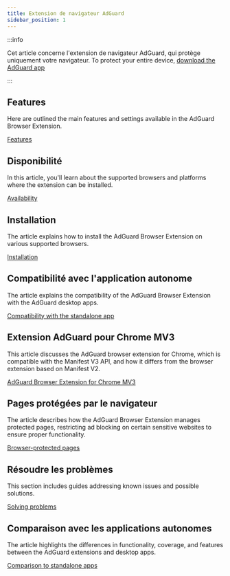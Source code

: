 ```yaml
---
title: Extension de navigateur AdGuard
sidebar_position: 1
---
```


:::info

Cet article concerne l'extension de navigateur AdGuard, qui protège uniquement votre navigateur. To protect your entire device, [download the AdGuard app](https://adguard.com/download.html?auto=true)

:::

## Features

Here are outlined the main features and settings available in the AdGuard Browser Extension.

[Features](/adguard-browser-extension/features)

## Disponibilité

In this article, you'll learn about the supported browsers and platforms where the extension can be installed.

[Availability](/adguard-browser-extension/availability)

## Installation

The article explains how to install the AdGuard Browser Extension on various supported browsers.

[Installation](/adguard-browser-extension/installation)

## Compatibilité avec l'application autonome

The article explains the compatibility of the AdGuard Browser Extension with the AdGuard desktop apps.

[Compatibility with the standalone app](/adguard-browser-extension/compatibility)

## Extension AdGuard pour Chrome MV3

This article discusses the AdGuard browser extension for Chrome, which is compatible with the Manifest V3 API, and how it differs from the browser extension based on Manifest V2.

[AdGuard Browser Extension for Chrome MV3](/adguard-browser-extension/mv3-version/)

## Pages protégées par le navigateur

The article describes how the AdGuard Browser Extension manages protected pages, restricting ad blocking on certain sensitive websites to ensure proper functionality.

[Browser-protected pages](/adguard-browser-extension/protected-pages)

## Résoudre les problèmes

This section includes guides addressing known issues and possible solutions.

[Solving problems](/adguard-browser-extension/solving-problems)

## Comparaison avec les applications autonomes

The article highlights the differences in functionality, coverage, and features between the AdGuard extensions and desktop apps.

[Comparison to standalone apps](/adguard-browser-extension/comparison-standalone)
